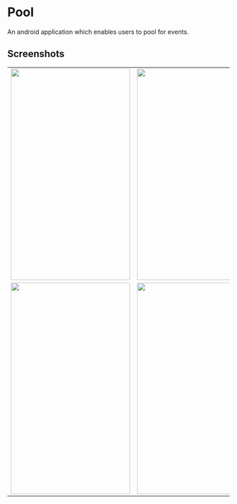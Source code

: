 # Pool
An android application which enables users to pool for events.

## Screenshots
<table>
        <tr>
<td><img src = "http://i68.tinypic.com/8yiafs.jpg" height = "480" width="270"></td>
<td><img src = "http://i66.tinypic.com/1z70v82.jpg" height = "480" width="270"></td>
<td><img src = "http://i65.tinypic.com/2zthmcj.jpg" height = "480" width="270"></td>
        </tr>
        <tr>
<td><img src = "http://i63.tinypic.com/ok0gw8.jpg" height = "480" width="270"></td>
<td><img src = "http://i67.tinypic.com/jv0wzs.jpg" height = "480" width="270"></td>
<td><img src = "http://i65.tinypic.com/3039r2o.jpg" height = "480" width="270"></td>
        </tr>
</table>        
